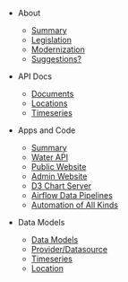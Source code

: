 - About

  - [Summary](/README?id=summary)
  - [Legislation](legislation.md)
  - [Modernization](modernization.md)
  - [Suggestions?](/suggestions.md)

- API Docs

  - [Documents](/api/documents.md)
  - [Locations](/api/locations.md)
  - [Timeseries](/api/timeseries.md)

- Apps and Code

  - [Summary](code/summary.md)
  - [Water API](code/water-api.md)
  - [Public Website](code/public-website.md)
  - [Admin Website](code/admin-website.md)
  - [D3 Chart Server](code/d3-chart-server.md)
  - [Airflow Data Pipelines](code/airflow-data-pipelines.md)
  - [Automation of All Kinds](code/automation.md)

- Data Models

  - [Data Models](models/summary.md)
  - [Provider/Datasource](models/provider.md)
  - [Timeseries](models/timeseries.md)
  - [Location](models/location.md)
